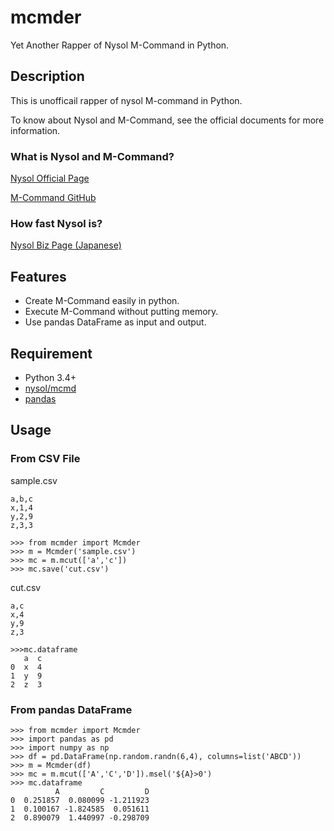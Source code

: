 # mcmder
Yet Another Rapper of Nysol M-Command in Python.


## Description

This is unofficail rapper of nysol M-command in Python.

To know about Nysol and M-Command, see the official documents for more information.


### What is Nysol and M-Command?
[Nysol Official Page](http://www.nysol.jp/en/home)

[M-Command GitHub](https://github.com/nysol/mcmd)


### How fast Nysol is?
[Nysol Biz Page (Japanese)](http://www.nysol.biz/)


## Features
- Create M-Command easily in python.
- Execute M-Command without putting memory.
- Use pandas DataFrame as input and output.


## Requirement
- Python 3.4+
- [nysol/mcmd](https://github.com/nysol/mcmd#installation)
- [pandas](https://pandas.pydata.org/)


## Usage

### From CSV File
sample.csv
```
a,b,c
x,1,4
y,2,9
z,3,3
```

```
>>> from mcmder import Mcmder
>>> m = Mcmder('sample.csv')
>>> mc = m.mcut(['a','c'])
>>> mc.save('cut.csv')
```

cut.csv
```
a,c
x,4
y,9
z,3
```

```
>>>mc.dataframe
   a  c
0  x  4
1  y  9
2  z  3
```

### From pandas DataFrame
```
>>> from mcmder import Mcmder
>>> import pandas as pd
>>> import numpy as np
>>> df = pd.DataFrame(np.random.randn(6,4), columns=list('ABCD'))
>>> m = Mcmder(df)
>>> mc = m.mcut(['A','C','D']).msel('${A}>0')
>>> mc.dataframe
          A         C         D
0  0.251857  0.080099 -1.211923
1  0.100167 -1.824585  0.051611
2  0.890079  1.440997 -0.298709
```
